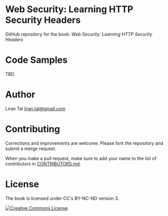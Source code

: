 # Web Security: Learning HTTP Security Headers

GitHub repository for the book: *Web Security: Learning HTTP Security Headers*

# Code Samples

TBD

# Author

Liran Tal <liran.tal@gmail.com>

# Contributing

Corrections and improvements are welcome.
Please fork the repository and submit a merge request.

When you make a pull request, make sure to add your name to the list of contributors in [CONTRIBUTORS.md](CONTRIBUTORS.md).

# License

The book is licensed under CC's BY-NC-ND version 3.

<a rel="license" href="http://creativecommons.org/licenses/by-nc-nd/4.0/"><img alt="Creative Commons License" style="border-width:0" src="https://i.creativecommons.org/l/by-nc-nd/4.0/88x31.png" /></a>
